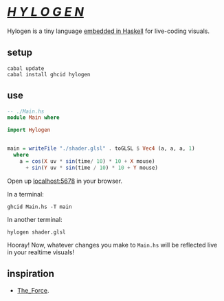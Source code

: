 # [*H Y L O G E N*](http://hylogen.com)

Hylogen is a tiny language [embedded in Haskell](https://wiki.haskell.org/Embedded_domain_specific_language) for live-coding visuals.

## setup
```
cabal update
cabal install ghcid hylogen
```
## use

```haskell
-- ./Main.hs
module Main where

import Hylogen


main = writeFile "./shader.glsl" . toGLSL $ Vec4 (a, a, a, 1)
  where
    a = cos(X uv * sin(time/ 10) * 10 + X mouse)
      + sin(Y uv * sin(time / 10) * 10 + Y mouse)
```
Open up [localhost:5678](http://localhost:5678) in your browser.

In a terminal:
```
ghcid Main.hs -T main
```

In another terminal:
```
hylogen shader.glsl
```



Hooray! Now, whatever changes you make to `Main.hs` will be reflected live in your realtime visuals!

## inspiration
- [The_Force](https://github.com/shawnlawson/The_Force).

